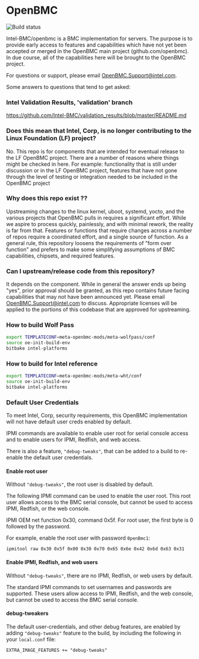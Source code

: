 # OpenBMC

![Build status](https://dev.azure.com/openbmc/OpenBMC/_apis/build/status/Intel-BMC.openbmc?branchName=intel "Build status")

Intel-BMC/openbmc is a BMC implementation for servers. The purpose is to provide
early access to features and capabilities which have not yet been accepted or
merged in the OpenBMC main project (github.com/openbmc). In due course, all of
the capabilities here will be brought to the OpenBMC project.

For questions or support, please email OpenBMC.Support@intel.com.

Some answers to questions that tend to get asked: 

### Intel Validation Results, 'validation' branch

https://github.com/Intel-BMC/validation_results/blob/master/README.md

### Does this mean that Intel, Corp, is no longer contributing to the Linux Foundation (LF) project?

No. This repo is for components that are intended for eventual release to
the LF OpenBMC project. There are a number of reasons where things
might be checked in here.  For example: functionality that is still under
discussion or in the LF OpenBMC project, features that have not gone through
the level of testing or integration needed to be included in the OpenBMC
project

### Why does this repo exist ??

Upstreaming changes to the linux kernel, uboot, systemd, yocto, and the
various projects that OpenBMC pulls in requires a significant effort.
While we aspire to process quickly, painlessly, and with minimal rework,
the reality is far from that. Features or functions that require changes
across a number of repos require a coordinated effort, and a single source of
function. As a general rule, this repository loosens the requirements of
"form over function" and prefers to make some simplifying assumptions of
BMC capabilities, chipsets, and required features.

### Can I upstream/release code from this repository?

It depends on the component. While in general the answer ends up
being "yes", prior approval should be granted, as this repo contains future
facing capabilities that may not have been announced yet.  Please email
OpenBMC.Support@intel.com to discuss. Appropriate licenses will be applied to
the portions of this codebase that are approved for upstreaming.

### How to build Wolf Pass
```bash
export TEMPLATECONF=meta-openbmc-mods/meta-wolfpass/conf
source oe-init-build-env
bitbake intel-platforms
```
### How to build for Intel reference
```bash
export TEMPLATECONF=meta-openbmc-mods/meta-wht/conf
source oe-init-build-env
bitbake intel-platforms
```

### Default User Credentials

To meet Intel, Corp, security requirements, this OpenBMC implementation will not have
default user creds enabled by default.

IPMI commands are available to enable user root for serial console access
and to enable users for IPMI, Redfish, and web access.

There is also a feature, `"debug-tweaks"`, that can be added to a build to
re-enable the default user credentials.

#### Enable root user

Without `"debug-tweaks"`, the root user is disabled by default.

The following IPMI command can be used to enable the user root.  This root
user allows access to the BMC serial console, but cannot be used to access
IPMI, Redfish, or the web console.

IPMI OEM net function 0x30, command 0x5f.  For root user, the first byte is
0 followed by the password.

For example, enable the root user with password `0penBmc1`:

```ipmitool raw 0x30 0x5f 0x00 0x30 0x70 0x65 0x6e 0x42 0x6d 0x63 0x31```

#### Enable IPMI, Redfish, and web users

Without `"debug-tweaks"`, there are no IPMI, Redfish, or web users by default.

The standard IPMI commands to set usernames and passwords are supported.
These users allow access to IPMI, Redfish, and the web console, but cannot be
used to access the BMC serial console.

#### debug-tweakers

The default user-credentials, and other debug features, are enabled by
adding `"debug-tweaks"` feature to the build, by including the following
in your `local.conf` file:

```EXTRA_IMAGE_FEATURES += "debug-tweaks"```

